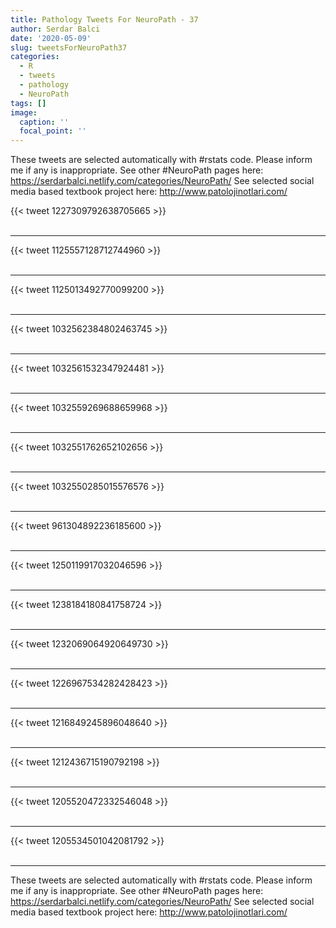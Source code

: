 ```yaml
---
title: Pathology Tweets For NeuroPath - 37
author: Serdar Balci
date: '2020-05-09'
slug: tweetsForNeuroPath37
categories:
  - R
  - tweets
  - pathology
  - NeuroPath
tags: []
image:
  caption: ''
  focal_point: ''
---
```



These tweets are selected automatically with #rstats code. Please inform me if any is inappropriate.
See other #NeuroPath pages here: https://serdarbalci.netlify.com/categories/NeuroPath/ 
See selected social media based textbook project here: http://www.patolojinotlari.com/

{{< tweet 1227309792638705665 >}}
<br>
<br>
<hr>
{{< tweet 1125557128712744960 >}}
<br>
<br>
<hr>
{{< tweet 1125013492770099200 >}}
<br>
<br>
<hr>
{{< tweet 1032562384802463745 >}}
<br>
<br>
<hr>
{{< tweet 1032561532347924481 >}}
<br>
<br>
<hr>
{{< tweet 1032559269688659968 >}}
<br>
<br>
<hr>
{{< tweet 1032551762652102656 >}}
<br>
<br>
<hr>
{{< tweet 1032550285015576576 >}}
<br>
<br>
<hr>
{{< tweet 961304892236185600 >}}
<br>
<br>
<hr>
{{< tweet 1250119917032046596 >}}
<br>
<br>
<hr>
{{< tweet 1238184180841758724 >}}
<br>
<br>
<hr>
{{< tweet 1232069064920649730 >}}
<br>
<br>
<hr>
{{< tweet 1226967534282428423 >}}
<br>
<br>
<hr>
{{< tweet 1216849245896048640 >}}
<br>
<br>
<hr>
{{< tweet 1212436715190792198 >}}
<br>
<br>
<hr>
{{< tweet 1205520472332546048 >}}
<br>
<br>
<hr>
{{< tweet 1205534501042081792 >}}
<br>
<br>
<hr>


These tweets are selected automatically with #rstats code. Please inform me if any is inappropriate.
See other #NeuroPath pages here: https://serdarbalci.netlify.com/categories/NeuroPath/ 
See selected social media based textbook project here: http://www.patolojinotlari.com/
